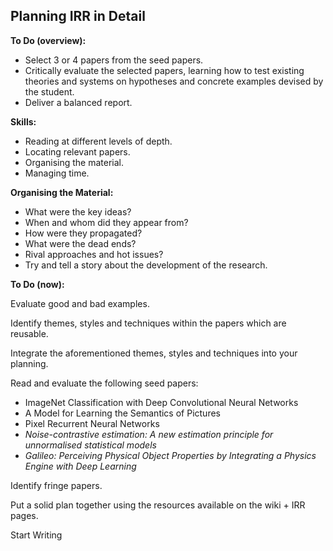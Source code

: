 ## Planning IRR in Detail

**To Do (overview):**

* Select 3 or 4 papers from the seed papers.
* Critically evaluate the selected papers, learning how to test existing theories and systems on hypotheses and concrete examples devised by the student.
* Deliver a balanced report.

**Skills:**

* Reading at different levels of depth.
* Locating relevant papers.
* Organising the material.
* Managing time.

**Organising the Material:**

* What were the key ideas?
* When and whom did they appear from?
* How were they propagated?
* What were the dead ends?
* Rival approaches and hot issues?
* Try and tell a story about the development of the research.

**To Do (now):**

Evaluate good and bad examples.

Identify themes, styles and techniques within the papers which are reusable.

Integrate the aforementioned themes, styles and techniques into your planning.

Read and evaluate the following seed papers:

* ImageNet Classification with Deep Convolutional Neural Networks
* A Model for Learning the Semantics of Pictures
* Pixel Recurrent Neural Networks
* *Noise-contrastive estimation: A new estimation principle for unnormalised statistical models*
* *Galileo: Perceiving Physical Object Properties by Integrating a Physics Engine with Deep Learning*

Identify fringe papers.

Put a solid plan together using the resources available on the wiki + IRR pages.

Start Writing 